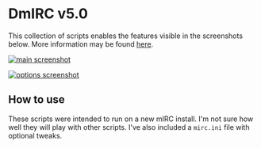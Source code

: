 # DmIRC v5.0

This collection of scripts enables the features visible in the screenshots below. More information may be found [here](http://dharmaturtle.blogspot.com/).

[![main screenshot](https://raw.github.com/dharmaturtle/DmIRC/master/main.png)](http://dharmaturtle.blogspot.com/)

[![options screenshot](https://raw.github.com/dharmaturtle/DmIRC/master/options.png)](http://dharmaturtle.blogspot.com/)

## How to use

These scripts were intended to run on a new mIRC install. I'm not sure how well they will play with other scripts. I've also included a `mirc.ini` file with optional tweaks.

